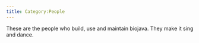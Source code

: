 ```yaml
---
title: Category:People
---
```


These are the people who build, use and maintain biojava. They make it
sing and dance.
